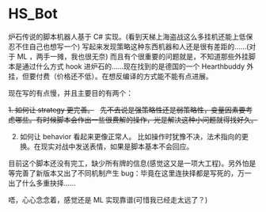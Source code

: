 # HS_Bot

炉石传说的脚本机器人基于 C# 实现。(看到天梯上海盗战这么多挂机还能上低保忍不住自己也想写一个)
写起来发现策略这种东西机器和人还是很有差距的……(对于 ML ，两手一摊，我也很无奈)
而且有个很重要的问题就是，不知道那些外挂脚本是通过什么方式 hook 进炉石的……现在找到的是德国的一个 Hearthbuddy 外挂，但要付费（价格还不低）。在想反编译的方式能不能有点进展。

现在写的有点慢，并且主要目的有两个：

~~1. 如何让 strategy 更完善。~~
   ~~先不去说是强策略性还是弱策略性，变量因素要考虑哪些。有时候脚本会作出一些很费解的操作，光是解决这种小问题就得找好久。~~
   
2. 如何让 behavior 看起来更像正常人。
   比如操作时犹豫不决，法术指向的更换。在现实对战中发送表情，如果是脚本基本不会回应。

目前这个脚本还没有完工，缺少所有牌的信息(感觉这又是一项大工程)。另外怕是等完善了新版本又出了不同机制产生 bug：毕竟在这里连抉择都是写死的，万一出了什么多重抉择……

唔，心心念念着，感觉还是 ML 实现靠谱(可惜我已经走太远了？)
